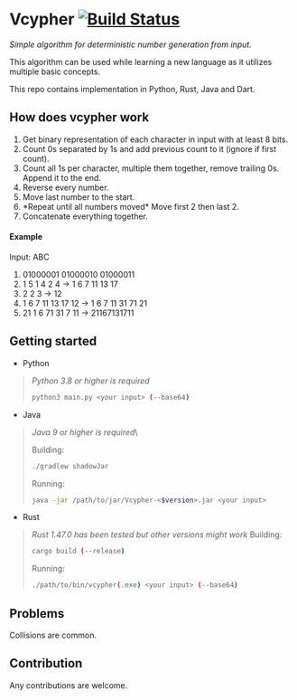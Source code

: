 # Vcypher [![Build Status](https://travis-ci.com/WTroll/Vcypher.svg?token=wNhJm4Vqfech3FD7SMeb&branch=master)](https://travis-ci.com/WTroll/Vcypher)

*Simple algorithm for deterministic number generation from input.*

This algorithm can be used while learning a new language as it utilizes multiple basic concepts.

This repo contains implementation in Python, Rust, Java and Dart.


## How does vcypher work
<ol>
<li>Get binary representation of each character in input with at least 8 bits.</li>
<li>Count 0s separated by 1s and add previous count to it (ignore if first count).</li>
<li>Count all 1s per character, multiple them together, remove trailing 0s. Append it to the end.</li>
<li>Reverse every number.</li>
<li>Move last number to the start.</li>
<li>*Repeat until all numbers moved* Move first 2 then last 2.</li>
<li>Concatenate everything together.</li>
</ol>

#### Example
Input: ABC
<ol>
<li> 01000001 01000010 01000011 </li>
<li> 1 5 1 4 2 4 -> 1 6 7 11 13 17 </li>
<li> 2 2 3 -> 12 </li>
<li> 1 6 7 11 13 17 12 -> 1 6 7 11 31 71 21 </li>
<li> 21 1 6 71 31 7 11 -> 21167131711 </li>
</ol>

## Getting started
* Python
>  *Python 3.8 or higher is required*
> ```sh
> python3 main.py <your input> (--base64)
> ```

* Java
> *Java 9 or higher is required*\
>
> Building:
> ```sh
> ./gradlew shadowJar
> ```
> Running:
> ```sh
> java -jar /path/to/jar/Vcypher-<$version>.jar <your input>
> ```

* Rust
>  *Rust 1.47.0 has been tested but other versions might work*
> Building:
> ```sh
> cargo build (--release)
> ```
> Running:
> ```sh
> ./path/to/bin/vcypher(.exe) <your input> (--base64)
> ```

## Problems
Collisions are common. 

## Contribution
Any contributions are welcome.
